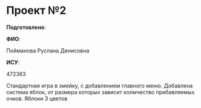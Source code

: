# Проект №2

__Подготовлено__:

**ФИО**:

Пойманова Руслана Денисовна

**ИСУ**:

472363

Стандартная игра в змейку, с добавлением главного меню. Добавлена система яблок, от размера которых зависит колмчество прибавляемых очков. Яблоки 3 цветов
